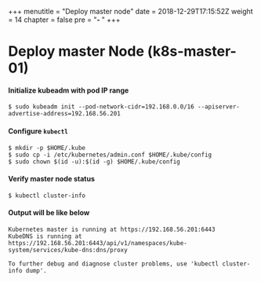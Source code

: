 +++
menutitle = "Deploy master node"
date = 2018-12-29T17:15:52Z
weight = 14
chapter = false
pre = "<b>- </b>"
+++

# Deploy master Node (k8s-master-01)

#### Initialize kubeadm with pod IP range
```shell
$ sudo kubeadm init --pod-network-cidr=192.168.0.0/16 --apiserver-advertise-address=192.168.56.201
```

#### Configure `kubectl`
```shell
$ mkdir -p $HOME/.kube
$ sudo cp -i /etc/kubernetes/admin.conf $HOME/.kube/config
$ sudo chown $(id -u):$(id -g) $HOME/.kube/config
```

#### Verify master node status
```shell
$ kubectl cluster-info
```

#### Output will be like below

```console
Kubernetes master is running at https://192.168.56.201:6443
KubeDNS is running at https://192.168.56.201:6443/api/v1/namespaces/kube-system/services/kube-dns:dns/proxy

To further debug and diagnose cluster problems, use 'kubectl cluster-info dump'.

```
